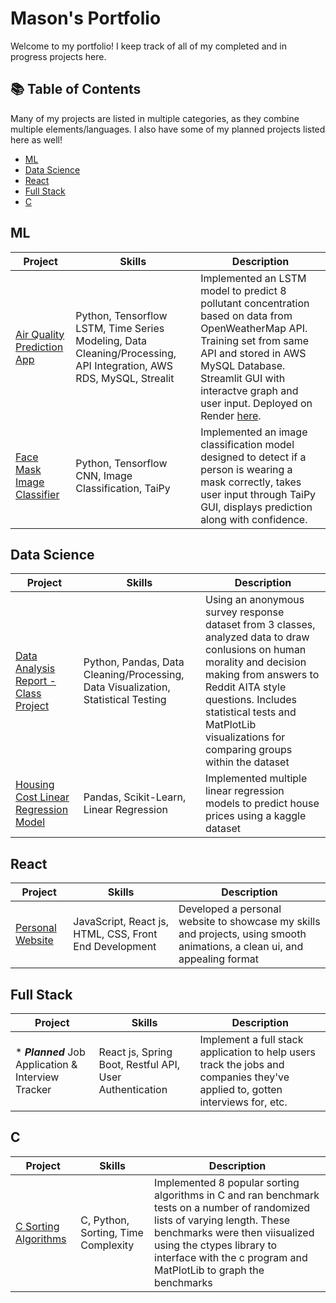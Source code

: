# Mason's Portfolio
Welcome to my portfolio! I keep track of all of my completed and in progress projects here.

## 📚 Table of Contents
Many of my projects are listed in multiple categories, as they combine multiple elements/languages. I also have some of my planned projects listed here as well!
+ [ML](#ml)
+ [Data Science](#data-science)
+ [React](#react)
+ [Full Stack](#full-stack)
+ [C](#c)

## ML
| Project | Skills | Description |
| --- | --- | --- |
| [Air Quality Prediction App](https://github.com/04mscott/Air-Quality-App/blob/main/README.md) | Python, Tensorflow LSTM, Time Series Modeling, Data Cleaning/Processing, API Integration, AWS RDS, MySQL, Strealit | Implemented an LSTM model to predict 8 pollutant concentration based on data from OpenWeatherMap API. Training set from same API and stored in AWS MySQL Database. Streamlit GUI with interactve graph and user input. Deployed on Render [here](https://air-quality-app-wr4z.onrender.com/). |
| [Face Mask Image Classifier](https://github.com/04mscott/Face-Mask-Image-Classification) | Python, Tensorflow CNN, Image Classification, TaiPy | Implemented an image classification model designed to detect if a person is wearing a mask correctly, takes user input through TaiPy GUI, displays prediction along with confidence. |

## Data Science
| Project | Skills | Description |
| --- | --- | --- |
| [Data Analysis Report - Class Project](https://masonscott.net/static/media/HW%203%20Report%20-%20Mason%20Scott.bc9e7591820ff485558a.pdf) | Python, Pandas, Data Cleaning/Processing, Data Visualization, Statistical Testing | Using an anonymous survey response dataset from 3 classes, analyzed data to draw conlusions on human morality and decision making from answers to Reddit AITA style questions. Includes statistical tests and MatPlotLib visualizations for comparing groups within the dataset |
| [Housing Cost Linear Regression Model](https://github.com/04mscott/Housing-Price-Prediction-Model-) | Pandas, Scikit-Learn, Linear Regression | Implemented multiple linear regression models to predict house prices using a kaggle dataset |

## React
| Project | Skills | Description |
| --- | --- | --- |
| [Personal Website](https://masonscott.net/) | JavaScript, React js, HTML, CSS, Front End Development | Developed a personal website to showcase my skills and projects, using smooth animations, a clean ui, and appealing format |

## Full Stack
| Project | Skills | Description |
| --- | --- | --- |
| * ***Planned*** Job Application & Interview Tracker | React js, Spring Boot, Restful API, User Authentication | Implement a full stack application to help users track the jobs and companies they've applied to, gotten interviews for, etc. |

## C
| Project | Skills | Description |
| --- | --- | --- |
| [C Sorting Algorithms](https://github.com/04mscott/Sorting-Functions-C-) | C, Python, Sorting, Time Complexity | Implemented 8 popular sorting algorithms in C and ran benchmark tests on a number of randomized lists of varying length. These benchmarks were then viisualized using the ctypes library to interface with the c program and MatPlotLib to graph the benchmarks |
